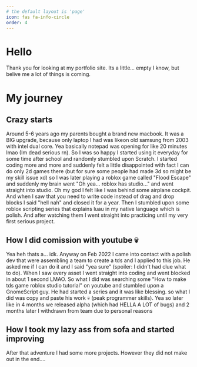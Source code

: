 ```yaml
---
# the default layout is 'page'
icon: fas fa-info-circle
order: 4
---
```


# Hello

Thank you for looking at my portfolio site. Its a little... empty I know, but belive me a lot of things is coming.

# My journey

## Crazy starts

Around 5-6 years ago my parents bought a brand new macbook. It was a BIG upgrade, because only laptop I had was likeon old samsung from 2003 with intel dual core. Yea basically notepad was opening for like 20 minutes lmao (Im dead serious rn). So I was so happy I started using it everyday for some time after school and randomly stumbled upon Scratch. I started coding more and more and suddenly felt a little disappointed with fact I can do only 2d games there (but for sure some people had made 3d so might be my skill issue xd) so I was later playing a roblox game called "Flood Escape" and suddenly my brain went "Oh yea... roblox has studio..." and went straight into studio. Oh my god I felt like I was behind some airplane cockpit. And when I saw that you need to write code instead of drag and drop blocks I said "hell nah" and closed it for a year. Then I stumbled upon some roblox scripting series that explains luau in my native language which is polish. And after watching them I went straight into practicing until my very first serious project.

## How I did comission with youtube 💀

Yea heh thats a... idk. Anyway on Feb 2022 I came into contact with a polish dev that were assembling a team to create a tds and I applied to this job. He asked me if I can do it and I said "yea sure" (spoiler: I didn't had clue what to do). When I saw every asset I went straight into coding and went blocked in about 1 second LMAO. So what I did was searching some "How to make tds game roblox studio tutorial" on youtube and stumbled upon a GnomeScript guy. He had started a series and it was like blessing. so what I did was copy and paste his work 💀 (peak programmer skills). Yea so later like in 4 months we released alpha (which had HELLA A LOT of bugs) and 2 months later I withdrawn from team due to personal reasons

## How I took my lazy ass from sofa and started improving

After that adventure I had some more projects. However they did not make out in the end....
